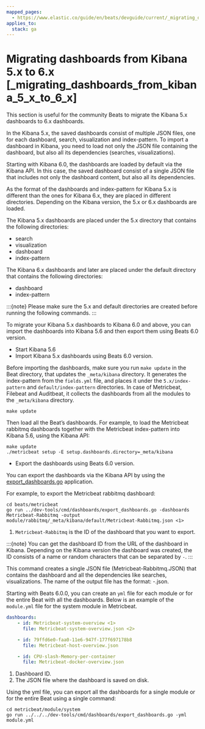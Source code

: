 ```yaml
---
mapped_pages:
  - https://www.elastic.co/guide/en/beats/devguide/current/_migrating_dashboards_from_kibana_5_x_to_6_x.html
applies_to:
  stack: ga
---
```


# Migrating dashboards from Kibana 5.x to 6.x [_migrating_dashboards_from_kibana_5_x_to_6_x]

This section is useful for the community Beats to migrate the Kibana 5.x dashboards to 6.x dashboards.

In the Kibana 5.x, the saved dashboards consist of multiple JSON files, one for each dashboard, search, visualization and index-pattern. To import a dashboard in Kibana, you need to load not only the JSON file containing the dashboard, but also all its dependencies (searches, visualizations).

Starting with Kibana 6.0, the dashboards are loaded by default via the Kibana API. In this case, the saved dashboard consist of a single JSON file that includes not only the dashboard content, but also all its dependencies.

As the format of the dashboards and index-pattern for Kibana 5.x is different than the ones for Kibana 6.x, they are placed in different directories. Depending on the Kibana version, the 5.x or 6.x dashboards are loaded.

The Kibana 5.x dashboards are placed under the 5.x directory that contains the following directories:
- search
- visualization
- dashboard
- index-pattern

The Kibana 6.x dashboards and later are placed under the default directory that contains the following directories:
- dashboard
- index-pattern

:::{note}
Please make sure the 5.x and default directories are created before running the following commands.
:::

To migrate your Kibana 5.x dashboards to Kibana 6.0 and above, you can import the dashboards into Kibana 5.6 and then export them using Beats 6.0 version.

* Start Kibana 5.6
* Import Kibana 5.x dashboards using Beats 6.0 version.

Before importing the dashboards, make sure you run `make update` in the Beat directory, that updates the `_meta/kibana` directory. It generates the index-pattern from the `fields.yml` file, and places it under the `5.x/index-pattern` and `default/index-pattern` directories. In case of Metricbeat, Filebeat and Auditbeat, it collects the dashboards from all the modules to the `_meta/kibana` directory.

```shell
make update
```

Then load all the Beat’s dashboards. For example, to load the Metricbeat rabbitmq dashboards together with the Metricbeat index-pattern into Kibana 5.6, using the Kibana API:

```shell
make update
./metricbeat setup -E setup.dashboards.directory=_meta/kibana
```

* Export the dashboards using Beats 6.0 version.

You can export the dashboards via the Kibana API by using the [export_dashboards.go](https://github.com/elastic/beats/blob/main/dev-tools/cmd/dashboards/export_dashboards.go) application.

For example, to export the Metricbeat rabbitmq dashboard:

```shell
cd beats/metricbeat
go run ../dev-tools/cmd/dashboards/export_dashboards.go -dashboards Metricbeat-Rabbitmq -output
module/rabbitmq/_meta/kibana/default/Metricbeat-Rabbitmq.json <1>
```

1. `Metricbeat-Rabbitmq` is the ID of the dashboard that you want to export.


:::{note}
You can get the dashboard ID from the URL of the dashboard in Kibana. Depending on the Kibana version the dashboard was created, the ID consists of a name or random characters that can be separated by `-`.
:::

This command creates a single JSON file (Metricbeat-Rabbitmq.JSON) that contains the dashboard and all the dependencies like searches, visualizations. The name of the output file has the format: <Beat name>-<module name>.json.

Starting with Beats 6.0.0, you can create an `yml` file for each module or for the entire Beat with all the dashboards. Below is an example of the `module.yml` file for the system module in Metricbeat.

```yaml
dashboards:
    - id: Metricbeat-system-overview <1>
      file: Metricbeat-system-overview.json <2>

    - id: 79ffd6e0-faa0-11e6-947f-177f697178b8
      file: Metricbeat-host-overview.json

    - id: CPU-slash-Memory-per-container
      file: Metricbeat-docker-overview.json
```

1. Dashboard ID.
2. The JSON file where the dashboard is saved on disk.


Using the yml file, you can export all the dashboards for a single module or for the entire Beat using a single command:

```shell
cd metricbeat/module/system
go run ../../../dev-tools/cmd/dashboards/export_dashboards.go -yml module.yml
```

